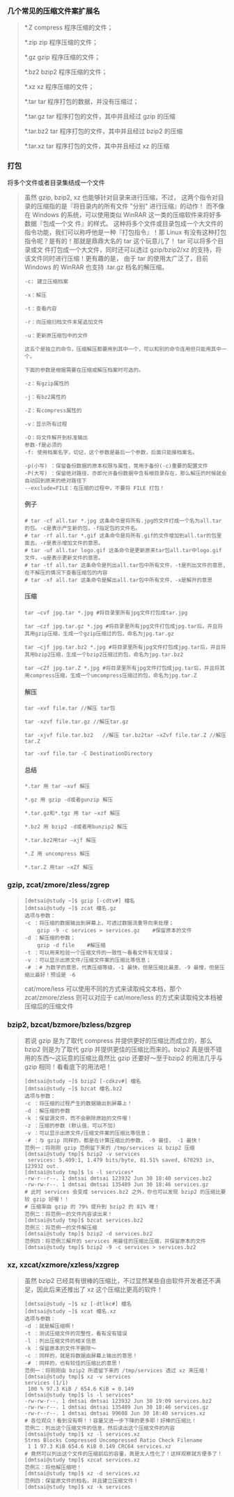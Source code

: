 ### 几个常见的压缩文件案扩展名

> \*.Z compress 程序压缩的文件；
>
> \*.zip zip 程序压缩的文件；
>
> \*.gz gzip 程序压缩的文件；
>
> \*.bz2 bzip2 程序压缩的文件；
>
> \*.xz xz 程序压缩的文件；
>
> \*.tar tar 程序打包的数据，并没有压缩过；
>
> \*.tar.gz tar 程序打包的文件，其中并且经过 gzip 的压缩
>
> \*.tar.bz2 tar 程序打包的文件，其中并且经过 bzip2 的压缩
>
> \*.tar.xz tar 程序打包的文件，其中并且经过 xz 的压缩

### 打包

将多个文件或者目录集结成一个文件

> 虽然 gzip, bzip2, xz 也能够针对目录来进行压缩，不过， 这两个指令对目录的压缩指的是『将目录内的所有文件 "分别" 进行压缩』的动作！ 而不像在 Windows 的系统，可以使用类似 WinRAR 这一类的压缩软件来将好多数据『包成一个文 件』的样式。 这种将多个文件或目录包成一个大文件的指令功能，我们可以称呼他是一种『打包指令』！那 Linux 有没有这种打包指令呢？是有的！那就是鼎鼎大名的 tar 这个玩意儿了！ tar 可以将多个目录或文 件打包成一个大文件，同时还可以透过 gzip/bzip2/xz 的支持，将该文件同时进行压缩！更有趣的是， 由于 tar 的使用太广泛了，目前 Windows 的 WinRAR 也支持 .tar.gz 档名的解压缩。
>
> ```
> -c: 建立压缩档案
>
> -x：解压
>
> -t：查看内容
>
> -r：向压缩归档文件末尾追加文件
>
> -u：更新原压缩包中的文件
>
> 这五个是独立的命令，压缩解压都要用到其中一个，可以和别的命令连用但只能用其中一个。
> ```
>
> ```
> 下面的参数是根据需要在压缩或解压档案时可选的。
>
> -z：有gzip属性的
>
> -j：有bz2属性的
>
> -Z：有compress属性的
>
> -v：显示所有过程
>
> -O：将文件解开到标准输出
> 参数-f是必须的
> -f: 使用档案名字，切记，这个参数是最后一个参数，后面只能接档案名。
>
> -p(小写) ：保留备份数据的原本权限与属性，常用于备份(-c)重要的配置文件
> -P(大写) ：保留绝对路径，亦即允许备份数据中含有根目录存在，那么解压的时候就会自动回到原来的绝对路径下
> --exclude=FILE：在压缩的过程中，不要将 FILE 打包！
> ```
>
> #### 例子
>
> ```
> # tar -cf all.tar *.jpg 这条命令是将所有.jpg的文件打成一个名为all.tar的包。-c是表示产生新的包，-f指定包的文件名。
> # tar -rf all.tar *.gif 这条命令是将所有.gif的文件增加到all.tar的包里面去。-r是表示增加文件的意思。 
> # tar -uf all.tar logo.gif 这条命令是更新原来tar包all.tar中logo.gif文件，-u是表示更新文件的意思。 
> # tar -tf all.tar 这条命令是列出all.tar包中所有文件，-t是列出文件的意思,在不解压的情况下查看压缩包的内容
> # tar -xf all.tar 这条命令是解出all.tar包中所有文件，-x是解开的意思
> ```
>
> #### 压缩
>
> ```
> tar –cvf jpg.tar *.jpg #将目录里所有jpg文件打包成tar.jpg
>
> tar –czf jpg.tar.gz *.jpg #将目录里所有jpg文件打包成jpg.tar后，并且将其用gzip压缩，生成一个gzip压缩过的包，命名为jpg.tar.gz
>
> tar –cjf jpg.tar.bz2 *.jpg #将目录里所有jpg文件打包成jpg.tar后，并且将其用bzip2压缩，生成一个bzip2压缩过的包，命名为jpg.tar.bz2
>
> tar –cZf jpg.tar.Z *.jpg #将目录里所有jpg文件打包成jpg.tar后，并且将其用compress压缩，生成一个umcompress压缩过的包，命名为jpg.tar.Z
> ```
>
> #### 解压
>
> ```
> tar –xvf file.tar //解压 tar包
>
> tar -xzvf file.tar.gz //解压tar.gz
>
> tar -xjvf file.tar.bz2   //解压 tar.bz2tar –xZvf file.tar.Z //解压tar.Z
>
> tar -xvf file.tar -C DestinationDirectory
> ```
>
> #### 总结
>
> ```
> *.tar 用 tar –xvf 解压
>
> *.gz 用 gzip -d或者gunzip 解压
>
> *.tar.gz和*.tgz 用 tar –xzf 解压
>
> *.bz2 用 bzip2 -d或者用bunzip2 解压
>
> *.tar.bz2用tar –xjf 解压
>
> *.Z 用 uncompress 解压
>
> *.tar.Z 用tar –xZf 解压
> ```

### gzip, zcat/zmore/zless/zgrep

> ```
> [dmtsai@study ~]$ gzip [-cdtv#] 檔名
> [dmtsai@study ~]$ zcat 檔名.gz
> 选项与参数：
> -c ：将压缩的数据输出到屏幕上，可透过数据流重导向来处理；
>     gzip -9 -c services > services.gz    #保留原本的文件
> -d ：解压缩的参数；
>     gzip -d file    #解压缩
> -t ：可以用来检验一个压缩文件的一致性～看看文件有无错误；
> -v ：可以显示出原文件/压缩文件案的压缩比等信息；
> -# ：# 为数字的意思，代表压缩等级，-1 最快，但是压缩比最差、-9 最慢，但是压缩比最好！预设是 -6
> ```
>
> cat/more/less 可以使用不同的方式来读取纯文本档，那个 zcat/zmore/zless 则可以对应于 cat/more/less 的方式来读取纯文本档被压缩后的压缩文件

### bzip2, bzcat/bzmore/bzless/bzgrep

> 若说 gzip 是为了取代 compress 并提供更好的压缩比而成立的，那么 bzip2 则是为了取代 gzip 并提供更佳的压缩比而来的。bzip2 真是很不错用的东西～这玩意的压缩比竟然比 gzip 还要好～至于bzip2 的用法几乎与 gzip 相同！看看底下的用法吧！
>
> ```
> [dmtsai@study ~]$ bzip2 [-cdkzv#] 檔名
> [dmtsai@study ~]$ bzcat 檔名.bz2
> 选项与参数：
> -c ：将压缩的过程产生的数据输出到屏幕上！
> -d ：解压缩的参数
> -k ：保留源文件，而不会删除原始的文件喔！
> -z ：压缩的参数 (默认值，可以不加)
> -v ：可以显示出原文件/压缩文件案的压缩比等信息；
> -# ：与 gzip 同样的，都是在计算压缩比的参数， -9 最佳， -1 最快！
> 范例一：将刚刚 gzip 范例留下来的 /tmp/services 以 bzip2 压缩
> [dmtsai@study tmp]$ bzip2 -v services
>  services: 5.409:1, 1.479 bits/byte, 81.51% saved, 670293 in, 123932 out.
> [dmtsai@study tmp]$ ls -l services*
> -rw-r--r--. 1 dmtsai dmtsai 123932 Jun 30 18:40 services.bz2
> -rw-rw-r--. 1 dmtsai dmtsai 135489 Jun 30 18:46 services.gz
> # 此时 services 会变成 services.bz2 之外，你也可以发现 bzip2 的压缩比要较 gzip 好喔！！
> # 压缩率由 gzip 的 79% 提升到 bzip2 的 81% 哩！
> 范例二：将范例一的文件内容读出来！
> [dmtsai@study tmp]$ bzcat services.bz2
> 范例三：将范例一的文件解压缩
> [dmtsai@study tmp]$ bzip2 -d services.bz2
> 范例四：将范例三解开的 services 用最佳的压缩比压缩，并保留原本的文件
> [dmtsai@study tmp]$ bzip2 -9 -c services > services.bz2
> ```

### xz, xzcat/xzmore/xzless/xzgrep

> 虽然 bzip2 已经具有很棒的压缩比，不过显然某些自由软件开发者还不满足，因此后来还推出了 xz 这个压缩比更高的软件！
>
> ```
> [dmtsai@study ~]$ xz [-dtlkc#] 檔名
> [dmtsai@study ~]$ xcat 檔名.xz
> 选项与参数：
> -d ：就是解压缩啊！
> -t ：测试压缩文件的完整性，看有没有错误
> -l ：列出压缩文件的相关信息
> -k ：保留原本的文件不删除～
> -c ：同样的，就是将数据由屏幕上输出的意思！
> -# ：同样的，也有较佳的压缩比的意思！
> 范例一：将刚刚由 bzip2 所遗留下来的 /tmp/services 透过 xz 来压缩！
> [dmtsai@study tmp]$ xz -v services
> services (1/1)
>  100 % 97.3 KiB / 654.6 KiB = 0.149
> [dmtsai@study tmp]$ ls -l services*
> -rw-rw-r--. 1 dmtsai dmtsai 123932 Jun 30 19:09 services.bz2
> -rw-rw-r--. 1 dmtsai dmtsai 135489 Jun 30 18:46 services.gz
> -rw-r--r--. 1 dmtsai dmtsai 99608 Jun 30 18:40 services.xz
> # 各位观众！看到没有啊！！容量又进一步下降的更多耶！好棒的压缩比！
> 范例二：列出这个压缩文件的信息，然后读出这个压缩文件的内容
> [dmtsai@study tmp]$ xz -l services.xz
> Strms Blocks Compressed Uncompressed Ratio Check Filename
>  1 1 97.3 KiB 654.6 KiB 0.149 CRC64 services.xz
> # 竟然可以列出这个文件的压缩前后的容量，真是太人性化了！这样观察就方便多了！
> [dmtsai@study tmp]$ xzcat services.xz
> 范例三：将他解压缩吧！
> [dmtsai@study tmp]$ xz -d services.xz
> 范例四：保留原文件的档名，并且建立压缩文件！
> [dmtsai@study tmp]$ xz -k services
> ```



